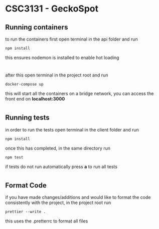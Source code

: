 # CSC3131 - GeckoSpot

## Running containers

to run the containers first open terminal in the api folder and run
```
npm install
```

this ensures nodemon is installed to enable hot loading

 # 
 after this open terminal in the project root and run
 ```
 docker-compose up
 ```
 this will start all the containers on a bridge network, you can access the front end on **localhost:3000**
 # 


 ## Running tests

in order to run the tests open terminal in the client folder and run
```
npm install
```
once this has completed, in the same directory run 
```
npm test
```
if tests do not run automatically press **a** to run all tests
# 


## Format Code

if you have made changes/additions and would like to format the code consistently with the project, in the project root run
```
prettier --write .
```
this uses the .pretterrc to format all files
